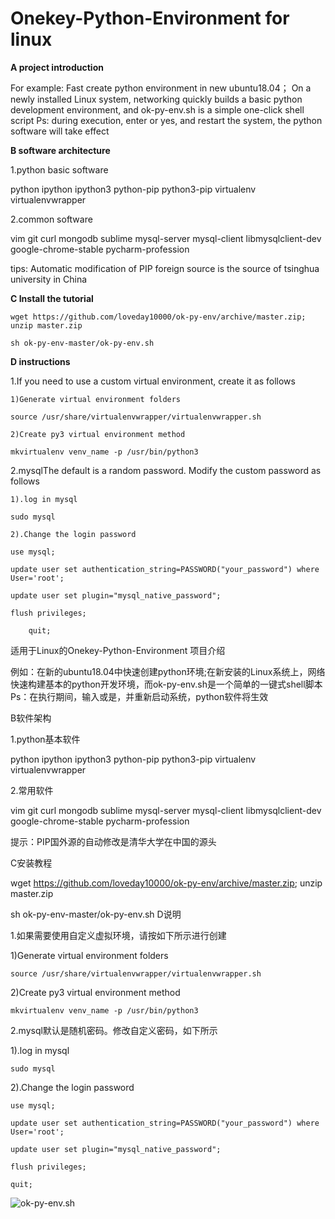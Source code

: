 # Onekey-Python-Environment for linux

 **A project introduction** 
 
For example: Fast create python environment in new ubuntu18.04；
On a newly installed Linux system, networking quickly builds a basic python development environment, and ok-py-env.sh is a simple one-click shell script
Ps: during execution, enter or yes, and restart the system, the python software will take effect

 **B software architecture** 

1.python basic software

python
ipython
ipython3
python-pip
python3-pip
virtualenv
virtualenvwrapper

2.common software

vim
git
curl
mongodb
sublime
mysql-server
mysql-client
libmysqlclient-dev
google-chrome-stable
pycharm-profession

tips: Automatic modification of PIP foreign source is the source of tsinghua university in China


 **C Install the tutorial** 
 
	wget https://github.com/loveday10000/ok-py-env/archive/master.zip; unzip master.zip

	sh ok-py-env-master/ok-py-env.sh

 **D instructions** 

1.If you need to use a custom virtual environment, create it as follows

    1)Generate virtual environment folders

    source /usr/share/virtualenvwrapper/virtualenvwrapper.sh

    2)Create py3 virtual environment method

    mkvirtualenv venv_name -p /usr/bin/python3

2.mysqlThe default is a random password. Modify the custom password as follows

    1).log in mysql

	sudo mysql

    2).Change the login password

	use mysql;

	update user set authentication_string=PASSWORD("your_password") where User='root';

	update user set plugin="mysql_native_password";

	flush privileges;
        
        quit;


适用于Linux的Onekey-Python-Environment
项目介绍

例如：在新的ubuntu18.04中快速创建python环境;在新安装的Linux系统上，网络快速构建基本的python开发环境，而ok-py-env.sh是一个简单的一键式shell脚本Ps：在执行期间，输入或是，并重新启动系统，python软件将生效

B软件架构

1.python基本软件

python ipython ipython3 python-pip python3-pip virtualenv virtualenvwrapper

2.常用软件

vim git curl mongodb sublime mysql-server mysql-client libmysqlclient-dev google-chrome-stable pycharm-profession

提示：PIP国外源的自动修改是清华大学在中国的源头

C安装教程

wget https://github.com/loveday10000/ok-py-env/archive/master.zip; unzip master.zip

sh ok-py-env-master/ok-py-env.sh
D说明

1.如果需要使用自定义虚拟环境，请按如下所示进行创建

1)Generate virtual environment folders

	source /usr/share/virtualenvwrapper/virtualenvwrapper.sh

2)Create py3 virtual environment method

	mkvirtualenv venv_name -p /usr/bin/python3
2.mysql默认是随机密码。修改自定义密码，如下所示

1).log in mysql

	sudo mysql

2).Change the login password

	use mysql;

	update user set authentication_string=PASSWORD("your_password") where User='root';

	update user set plugin="mysql_native_password";

	flush privileges;

	quit;
    
![ok-py-env.sh](https://images.gitee.com/uploads/images/2018/0828/194259_10483f6b_2026959.png "ok.png")
